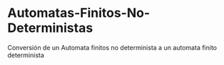 # Automatas-Finitos-No-Deterministas
Conversión de un Automata finitos no determinista a un automata finito determinista
